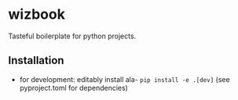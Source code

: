 # wizbook 
Tasteful boilerplate for python projects. 


## Installation
- for development: editably install ala- `pip install -e .[dev]` (see pyproject.toml for dependencies)


